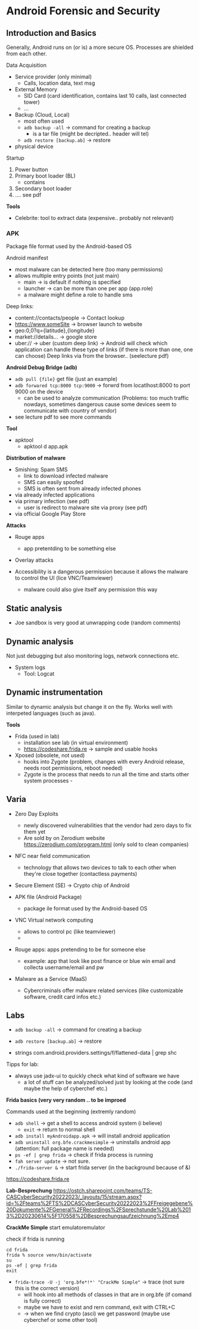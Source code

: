 # Android Forensic and Security

## Introduction and Basics

Generally, Android runs on (or is) a more secure OS. Processes are shielded from each other.  


Data Acquisition
- Service provider (only minimal)
    - Calls, location data, text msg
- External Memory
    - SID Card (card identification, contains last 10 calls, last connected tower)
    - ...
- Backup (Cloud, Local)
    - most often used
    - `adb backup -all` -> command for creating a backup
        - is a tar file (might be decripted.. header will tel)
    - `adb restore [backup.ab]` -> restore
- physical device

Startup
1. Power button
2. Primary boot loader (BL)
    - contains 
3. Secondary boot loader 
4. .... see pdf



**Tools**
- Celebrite: tool to extract data (expensive.. probably not relevant)

### APK 
Package file format used by the Android-based OS

Android manifest
- most malware can be detected here (too many permissions)
- allows multiple entry points (not just main)
  - main -> is default if nothing is specified
  - launcher -> can be more than one per app (app.role)
  - a malware might define a role to handle sms

Deep links: 
- content://contacts/people  ->  Contact lookup
- https://www.someSite -> browser launch to website
- geo:0,0?q={latitude},{longitude}
- market://details... ->  google store
- uber://  -> uber (custom deep link)
-> Android will check which application can handle these type of links (if there is more than one, one can choose)
Deep links via from the browser.. (seelecture pdf)


**Android Debug Bridge (adb)**
- `adb pull {file}` get file  (just an example)
- `adb forwared tcp:8000 tcp:9000` -> forwrd from locatlhost:8000 to port 9000 on the device 
  - can be used to analyze communication (Problems: too much traffic nowdays, sometimes dangerous cause some devices seem to communicate with country of vendor)
- see lecture pdf to see more commands


**Tool**
- apktool
    - apktool d app.apk




**Distribution of malware**
- Smishing: Spam SMS
    - link to download infected malware
    - SMS can easily spoofed
    - SMS is often sent from already infected phones
- via already infected applications
- via primary infection (see pdf)
    - user is redirect to malware site via proxy (see pdf)
- via official Google Play Store

**Attacks**
- Rouge apps
    - app pretentding to be something else
- Overlay attacks
 


- Accessibility is a dangerous permission because it allows the malware to control the UI (lice VNC/Teamviewer)
    - malware could also give itself any permission this way


## Static analysis


- Joe sandbox is very good at unwrapping code (random comments)

## Dynamic analysis
Not just debugging but also monitoring logs, network connections etc.

- System logs
  - Tool: Logcat
  

## Dynamic instrumentation
Similar to dynamic analysis but change it on the fly. Works well with interpeted languages (such as java).


**Tools**
- Frida (used in lab)
    - installation see lab (in virtual environment)
    - https://codeshare.frida.re -> sample and usable hooks
- Xposed (obsolete, not used)
    - hooks into Zygote (problem, changes with every Android release, needs root permissions, reboot needed)
    - Zygote is the process that needs to run all the time and starts other system processes     - 
  


## Varia
- Zero Day Exploits 
    - newly discovered vulnerabilities that the vendor had zero days to fix them yet
    - Are sold by on Zerodium website https://zerodium.com/program.html (only sold to clean companies)
- NFC near field communication
    - technology that allows two devices  to talk to each other when they're close together (contactless payments)

- Secure Element (SE) -> Crypto chip of Android
- APK file  (Android Package)
    - package ile format used by the Android-based OS
- VNC Virtual network computing
    - allows to control pc (like teamviewer)
    - 
- Rouge apps: apps pretending to be for someone else
    - example: app that look like post finance or blue win email and collecta username/email and pw
- Malware as a Service (MaaS)
    - Cybercriminals offer malware related services (like customizable software, credit card infos etc.)




## Labs

- `adb backup -all` -> command for creating a backup
- `adb restore [backup.ab]` -> restore




- strings com.android.providers.settings/f/flattened-data | grep  shc


Tipps for lab:
- always use jadx-ui to quickly check what kind of software we have
    - a lot of stuff can be analyzed/solved just by looking at the code (and maybe the help of cyberchef etc.)


**Frida basics (very very random .. to be improed**

Commands used at the beginning (extremly random)
- `adb shell` ->  get a shell to access android system (i believe)
    - `exit` -> return to normal shell
- `adb install myAndroidapp.apk` -> will install android application
- `adb uninstall org.bfe.crackmesimple` -> uninstalls android app (attention: full package name is needed)
- `ps -ef | grep frida` -> check if frida process is running
- `fah server update` -> not sure.
- `./frida-server &` -> start frida server (in the background because of &)

https://codeshare.frida.re


**Lab-Besprechung**
https://ostch.sharepoint.com/teams/TS-CASCyberSecurity20222023/_layouts/15/stream.aspx?id=%2Fteams%2FTS%2DCASCyberSecurity20222023%2FFreigegebene%20Dokumente%2FGeneral%2FRecordings%2FSprechstunde%20Lab%2013%2D20230614%5F170558%2DBesprechungsaufzeichnung%2Emp4


**CrackMe Simple**
start emulatoremulator


check if frida is running
```
cd frida
frida % source venv/bin/activate
su
ps -ef | grep frida
exit
```

- `frida-trace -U -j 'org.bfe*!*' "CrackMe Simple"` -> trace (not sure this is the correct version)
    - will hook into all methods of classes in that are in org.bfe (if comand is fully correct)
    - maybe we have to exist and rern command, exit with CTRL+C
    - -> when we find crypto (asci) we get password (maybe use cyberchef or some other tool)